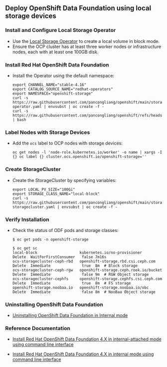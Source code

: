 ## Deploy OpenShift Data Foundation using local storage devices


### Install and Configure Local Storage Operator
- Use the [Local Storage Operator](/localstorage/README.md) to create a local volume in block mode.
- Ensure the OCP cluster has at least three worker nodes or infrastructure nodes, each with at least one 100GB disk.

### Install Red Hat OpenShift Data Foundation
- Install the Operator using the default namespace:
  ```
  export CHANNEL_NAME="stable-4.16"
  export CATALOG_SOURCE_NAME="redhat-operators"
  export NAMESPACE="openshift-storage"
  curl -s https://raw.githubusercontent.com/pancongliang/openshift/main/storage/odf/01-operator.yaml | envsubst | oc create -f -
  curl -s https://raw.githubusercontent.com/pancongliang/openshift/refs/heads/main/operator/approve_ip.sh | bash
  ```

### Label Nodes with Storage Devices
- Add the `ocs` label to OCP nodes with storage devices:
  ```
  oc get nodes -l 'node-role.kubernetes.io/worker' -o name | xargs -I {} oc label {} cluster.ocs.openshift.io/openshift-storage=''
  ```

### Create StorageCluster
- Create the StorageCluster by specifying variables:
  ```
  export LOCAL_PV_SIZE="100Gi"
  export STORAGE_CLASS_NAME="local-block"
  curl -s https://raw.githubusercontent.com/pancongliang/openshift/main/storage/odf/02-storagecluster.yaml | envsubst | oc create -f -
  ```

### Verify Installation
- Check the status of ODF pods and storage classes:
  ```
  $ oc get pods -n openshift-storage

  $ oc get sc
  local-block                   kubernetes.io/no-provisioner            Delete  WaitForFirstConsumer   false 7m16s
  ocs-storagecluster-ceph-rbd   openshift-storage.rbd.csi.ceph.com      Delete  Immediate              true  8m  # Block storage
  ocs-storagecluster-ceph-rgw   openshift-storage.ceph.rook.io/bucket   Delete  Immediate              false 9m  # RGW Object storage
  ocs-storagecluster-cephfs     openshift-storage.cephfs.csi.ceph.com   Delete  Immediate              true  8m  # FS storage
  openshift-storage.noobaa.io   openshift-storage.noobaa.io/obc         Delete  Immediate              false 8m  # NooBaa Object storage
  ```


### Uninstalling OpenShift Data Foundation
-  [Uninstalling OpenShift Data Foundation in Internal mode](https://access.redhat.com/articles/6525111)

### Reference Documentation
-  [Install Red Hat OpenShift Data Foundation 4.X in internal-attached mode using command line interface](https://access.redhat.com/articles/5692201)

-  [Install Red Hat OpenShift Data Foundation 4.X in internal mode using command line interface](https://access.redhat.com/articles/5683981)
